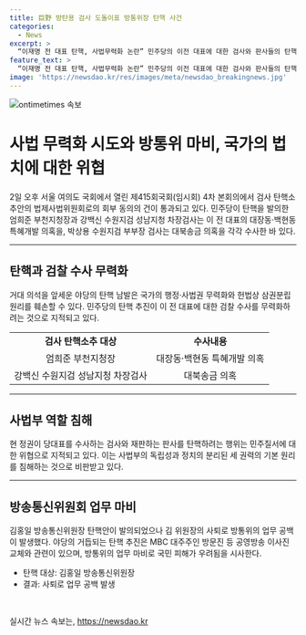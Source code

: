 ```yaml
---
title: 巨野 방탄용 검사 도돌이표 방통위장 탄핵 사건
categories:
  - News
excerpt: >
  “이재명 전 대표 탄핵, 사법무력화 논란” 민주당의 이전 대표에 대한 검사와 판사들의 탄핵 추진이 사법무력화 논란을 불러일으키고 있다. 또한, 방송통신위원회 인사의 변화를 막기 위한 야당의 전략적인 행동으로 인해 공익사업과 법안 처리가 지연될 우려도 제기되고 있다. 도돌이표 같은 상황 속에서 국민들은 언제까지 이를 지켜봐야 하는지에 대한 우려가 커지고 있다.
feature_text: >
  “이재명 전 대표 탄핵, 사법무력화 논란” 민주당의 이전 대표에 대한 검사와 판사들의 탄핵 추진이 사법무력화 논란을 불러일으키고 있다. 또한, 방송통신위원회 인사의 변화를 막기 위한 야당의 전략적인 행동으로 인해 공익사업과 법안 처리가 지연될 우려도 제기되고 있다. 도돌이표 같은 상황 속에서 국민들은 언제까지 이를 지켜봐야 하는지에 대한 우려가 커지고 있다.
image: 'https://newsdao.kr/res/images/meta/newsdao_breakingnews.jpg'
---
```


<p><img src="https://newsdao.kr/res/images/meta/newsdao_breakingnews.jpg" alt="ontimetimes 속보" /></p>

<h1 data-ke-size="size28" style="line-height: 1.5;">사법 무력화 시도와 방통위 마비, 국가의 법치에 대한 위협</h1>

<p data-ke-size="size16">2일 오후 서울 여의도 국회에서 열린 제415회국회(임시회) 4차 본회의에서 검사 탄핵소추안의 법제사법위원회로의 회부 동의의 건이 통과되고 있다. 민주당이 탄핵을 발의한 엄희준 부천지청장과 강백신 수원지검 성남지청 차장검사는 이 전 대표의 대장동·백현동 특혜개발 의혹을, 박상용 수원지검 부부장 검사는 대북송금 의혹을 각각 수사한 바 있다.</p>

<hr>

<h2 data-ke-size="size26">탄핵과 검찰 수사 무력화</h2>

<p data-ke-size="size16">거대 의석을 앞세운 야당의 탄핵 남발은 국가의 행정·사법권 무력화와 헌법상 삼권분립 원리를 훼손할 수 있다. 민주당의 탄핵 추진이 이 전 대표에 대한 검찰 수사를 무력화하려는 것으로 지적되고 있다.</p>

<table>
    <tbody>
        <tr>
            <td style="text-align: center; height: 17px;"><b>검사 탄핵소추 대상</b></td>
            <td style="text-align: center; height: 17px;"><b>수사내용</b></td>
        </tr>
        <tr>
            <td style="text-align: center; height: 17px;">엄희준 부천지청장</td>
            <td style="text-align: center; height: 17px;">대장동·백현동 특혜개발 의혹</td>
        </tr>
        <tr>
            <td style="text-align: center; height: 17px;">강백신 수원지검 성남지청 차장검사</td>
            <td style="text-align: center; height: 17px;">대북송금 의혹</td>
        </tr>
    </tbody>
</table>

<hr>

<h2 data-ke-size="size26">사법부 역할 침해</h2>

<p data-ke-size="size16">현 정권이 당대표를 수사하는 검사와 재판하는 판사를 탄핵하려는 행위는 민주질서에 대한 위협으로 지적되고 있다. 이는 사법부의 독립성과 정치의 분리된 세 권력의 기본 원리를 침해하는 것으로 비판받고 있다.</p>

<hr>

<h2 data-ke-size="size26">방송통신위원회 업무 마비</h2>

<p data-ke-size="size16">김홍일 방송통신위원장 탄핵안이 발의되었으나 김 위원장의 사퇴로 방통위의 업무 공백이 발생했다. 야당의 거듭되는 탄핵 추진은 MBC 대주주인 방문진 등 공영방송 이사진 교체와 관련이 있으며, 방통위의 업무 마비로 국민 피해가 우려됨을 시사한다.</p>

<ul>
    <li>탄핵 대상: 김홍일 방송통신위원장</li>
    <li>결과: 사퇴로 업무 공백 발생</li>
</ul>

<p data-ke-size="size16">&nbsp;</p>
실시간 뉴스 속보는, <a href="https://newsdao.kr" rel="dofollow">https://newsdao.kr</a>


